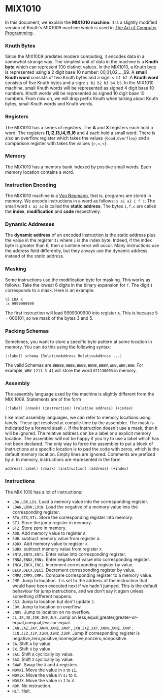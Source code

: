 # MIX1010

In this document, we explain the **MIX1010 machine**. It is a slightly modified version of Knuth's MIX1009 machine which is used in [The Art of Computer Programming](https://en.wikipedia.org/wiki/The_Art_of_Computer_Programming).

### Knuth Bytes

Since the MIX1009 predates modern computing, it encodes data in a somewhat strange way. The simplest unit of data in the machine is a **Knuth byte** which can represent 100 distinct values. In the MIX1010, a Knuth byte is represented using a 2 digit base 10 number: 00,01,02,...,99. A **small Knuth word** consists of two Knuth bytes and a sign: `s b1 b2`. A **Knuth word** consists of five Knuth bytes and a sign: `s b1 b2 b3 b4 b5`. In the MIX1010 machine, small Knuth words will be represented as signed 4 digit base 10 numbers. Knuth words will be represented as signed 10 digit base 10 numbers. From now on, we will drop prefix Knuth when talking about Knuth bytes, small Knuth words and Knuth words.

### Registers

The MIX1010 has a series of registers. The **A** and **X** registers each hold a word. The registers **I1,I2,I3,I4,I5,I6** and **J** each hold a small word. There is also an overflow register which takes the values `{Good,Overflow}` and a comparison register with takes the values `{>,=,<}`. 

### Memory

The MIX1010 has a memory bank indexed by positive small words. Each memory location contains a word.

### Instruction Encoding

The MIX1010 machine is a [Von Neumann](https://en.wikipedia.org/wiki/Von_Neumann_architecture), that is, programs are stored in memory. We encode instructions in a word as follows: `s a1 a2 i f c`. The small word `s a1 a2` is called the **static address**. The bytes `i,f,c` are called the **index**, **modification** and **code** respectively.

### Dynamic Addresses 

The **dynamic address** of an encoded instruction is the static address plus the value in the register `Ii` where `i` is the index byte. Indeed, if the index byte is greater than 6, then a runtime error will occur. Many instructions use the address field differently, but they always use the dynamic address instead of the static address.

### Masking

Some instructions use the modification byte for masking. This works as follows: Take the lowest 6 digits in the binary expansion for `f`. The digit `1` corresponds to a mask. Here is an example:
```
\5 LDA x
:x 9999999999
```
The first instruction will load 9999009900 into register `A`. This is because 5 = 000101, so we mask of the bytes 3 and 5.

### Packing Schemas

Sometimes, you want to store a specific byte pattern at some location in memory. You can do this using the following syntax:
```
(:label) schema [RelativeAddress RelativeAddress ...]
```
The valid Schemas are `BBBBB,WBBB,BWBB,BBWB,BBBW,WWB,WBW,BWW`. For example, `WBW [211 3 4]` will store the word `021130003` in memory.
### Assembly 

The assembly language used by the machine is slightly different from the MIX 1009. Statements are of the form
```
(:label) (/mask) (instruction) (relative address) (+index)
```
Like most assembly languages, we can refer to memory locations using labels. These get resolved at compile time by the assembler. The mask is indicated by a forward slash `/`. If the instruction doesn't use a mask, then it will be ignored. The relative address can be a label or a explicit memory location. The assembler will not be happy if you try to use a label which has not been declared. The only way to force the assembler to put a block of instructions at a specific location is to pad the code with zeros, which is the default memory location. Empty lines are ignored. Comments are prefixed by `#`. In memory, instructions are represented in the form
```
address(:label) (/mask) (instruction) (address) (+index)
```

### Instructions

The MIX 1010 has a lot of instructions:

- `LDA,LDX,LDi`. Load a memory value into the corresponding register.
- `LDAN,LDXN,LDiN`. Load the negative of a memory value into the corresponding register.
- `STA,STX,STi`. Store the corresponding register into memory.
- `STJ`. Store the jump register in memory.
- `STZ`. Store zero in memory.
- `ADD`. Add memory value to register `A`.
- `SUB`. subtract memory value from register `A`.
- `ADDX`. Add memory value to register `X`.
- `SUBX`. subtract memory value from register `X`.
- `ENTA,ENTX,ENTi`. Enter value into corresponding register.
- `ENNA,ENNX,ENNi`. Enter negative of value into corresponding register.
- `INCA,INCX,INCi`. Increment corresponding register by value.
- `DECA,DECX,DECi`. Decrement corresponding register by value.
- `CMPA,CMPX,CMPi`. Compare corresponding register to a memory value.
- `JMP`. Jump to location. `J` is set to the address of the instruction that would have been executed next if we hadn't jumped. This is the default behaviour for jump instructions, and we don't say it again unless something different happens.
- `JSJ`. Jump to location but don't update `J`.
- `JOV`. Jump to location on overflow.
- `JNOV`. Jump to location on no overflow.
- `JL,JE,JG,JGE,JNE,JLE`. Jump on less,equal,greater,greater-or-equal,unequal,less-or-equal.
- `JAN,JAZ,JAP,JANN,JANZ,JANP` , `JXN,JXZ,JXP,JXNN,JXNZ,JXNP` , `JiN,JiZ,JiP,JiNN,JiNZ,JiNP`. Jump if corresponding register is negative,zero,positive,nonnegative,nonzero,nonpositive.
- `SA`. Shift `A` by value.
- `SX`. Shift `X` by value.
- `SAC`. Shift `A` cyclically by value.
- `SAX`. Shift `X` cyclically by value.
- `SWAP`. Swap the `X` and `A` registers.
- `MOVXi`. Move the value in `X` to `Ii`.
- `MOViX`. Move the value in `Ii` to `X`.
- `MOVJX`. Move the value in `J` to `X`.
- `NOP`. No instruction.
- `HLT`. Halt.
